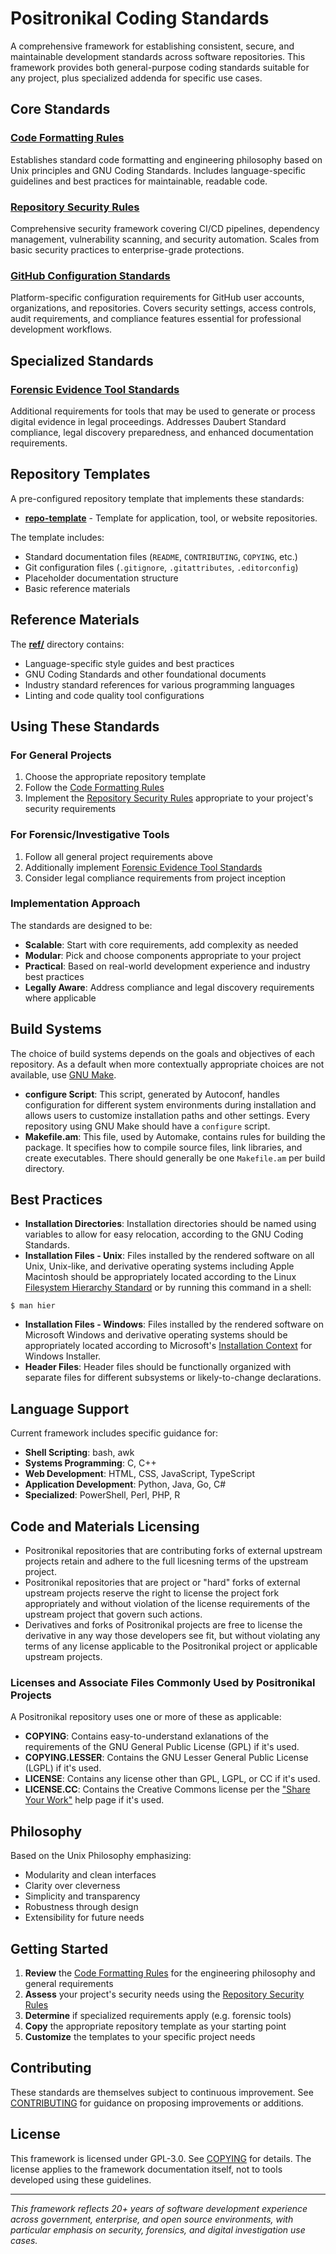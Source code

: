 # Positronikal Coding Standards

A comprehensive framework for establishing consistent, secure, and maintainable development standards across software repositories. This framework provides both general-purpose coding standards suitable for any project, plus specialized addenda for specific use cases.

## Core Standards

### [Code Formatting Rules](./standards/Code%20Formatting%20Rules.md 'Code Formatting Rules')
Establishes standard code formatting and engineering philosophy based on Unix principles and GNU Coding Standards. Includes language-specific guidelines and best practices for maintainable, readable code.

### [Repository Security Rules](./standards/Repository%20Security%20Rules.md 'Repository Security Rules')
Comprehensive security framework covering CI/CD pipelines, dependency management, vulnerability scanning, and security automation. Scales from basic security practices to enterprise-grade protections.

### [GitHub Configuration Standards](./standards/GitHub%20Configuration%20Standards.md 'GitHub Configuration Standards')
Platform-specific configuration requirements for GitHub user accounts, organizations, and repositories. Covers security settings, access controls, audit requirements, and compliance features essential for professional development workflows.

## Specialized Standards

### [Forensic Evidence Tool Standards](./standards/Forensic%20Evidence%20Tool%20Standards.md 'Forensic Evidence Tool Standards')
Additional requirements for tools that may be used to generate or process digital evidence in legal proceedings. Addresses Daubert Standard compliance, legal discovery preparedness, and enhanced documentation requirements.

## Repository Templates
A pre-configured repository template that implements these standards:

- **[repo-template](./repo-template/ 'repo-template')** - Template for application, tool, or website repositories.

The template includes:
- Standard documentation files (`README`, `CONTRIBUTING`, `COPYING`, etc.)
- Git configuration files (`.gitignore`, `.gitattributes`, `.editorconfig`)
- Placeholder documentation structure
- Basic reference materials

## Reference Materials
The **[ref/](./ref/ 'ref/')** directory contains:
- Language-specific style guides and best practices
- GNU Coding Standards and other foundational documents
- Industry standard references for various programming languages
- Linting and code quality tool configurations

## Using These Standards

### For General Projects
1. Choose the appropriate repository template
2. Follow the [Code Formatting Rules](./standards/Code%20Formatting%20Rules.md 'Code Formatting Rules')
3. Implement the [Repository Security Rules](./standards/Repository%20Security%20Rules.md 'Repository Security Rules') appropriate to your project's security requirements

### For Forensic/Investigative Tools
1. Follow all general project requirements above
2. Additionally implement [Forensic Evidence Tool Standards](./standards/Forensic%20Evidence%20Tool%20Standards.md 'Forensic Evidence Tool Standards')
3. Consider legal compliance requirements from project inception

### Implementation Approach
The standards are designed to be:
- **Scalable**: Start with core requirements, add complexity as needed
- **Modular**: Pick and choose components appropriate to your project
- **Practical**: Based on real-world development experience and industry best practices
- **Legally Aware**: Address compliance and legal discovery requirements where applicable

## Build Systems
The choice of build systems depends on the goals and objectives of each repository. As a default when more contextually appropriate choices are not available, use [GNU Make](https://www.gnu.org/software/make/ 'GNU Make').
- **configure Script**: This script, generated by Autoconf, handles configuration for different system environments during installation and allows users to customize installation paths and other settings. Every repository using GNU Make should have a `configure` script.
- **Makefile.am**: This file, used by Automake, contains rules for building the package. It specifies how to compile source files, link libraries, and create executables. There should generally be one `Makefile.am` per build directory.

## Best Practices
- **Installation Directories**: Installation directories should be named using variables to allow for easy relocation, according to the GNU Coding Standards.
- **Installation Files - Unix**: Files installed by the rendered software on all Unix, Unix-like, and derivative operating systems including Apple Macintosh should be appropriately located according to the Linux [Filesystem Hierarchy Standard](https://refspecs.linuxfoundation.org/FHS_3.0/fhs/index.html 'Filesystem Hierarchy Standard') or by running this command in a shell:
```
$ man hier
```
- **Installation Files - Windows**: Files installed by the rendered software on Microsoft Windows and derivative operating systems should be appropriately located according to Microsoft's [Installation Context](https://learn.microsoft.com/en-us/windows/win32/msi/installation-context 'Installation Context') for Windows Installer.
- **Header Files**: Header files should be functionally organized with separate files for different subsystems or likely-to-change declarations.

## Language Support
Current framework includes specific guidance for:
- **Shell Scripting**: bash, awk
- **Systems Programming**: C, C++
- **Web Development**: HTML, CSS, JavaScript, TypeScript
- **Application Development**: Python, Java, Go, C#
- **Specialized**: PowerShell, Perl, PHP, R

## Code and Materials Licensing
- Positronikal repositories that are contributing forks of external upstream projects retain and adhere to the full licesning terms of the upstream project.
- Positronikal repositories that are project or "hard" forks of external upstream projects reserve the right to license the project fork appropriately and without violation of the license requirements of the upstream project that govern such actions.
- Derivatives and forks of Positronikal projects are free to license the derivative in any way those developers see fit, but without violating any terms of any license applicable to the Positronikal project or applicable upstream projects.

### Licenses and Associate Files Commonly Used by Positronikal Projects
A Positronikal repository uses one or more of these as applicable:
- **COPYING**: Contains easy-to-understand exlanations of the requirements of the GNU General Public License (GPL) if it's used.
- **COPYING.LESSER**: Contains the GNU Lesser General Public License (LGPL) if it's used.
- **LICENSE**: Contains any license other than GPL, LGPL, or CC if it's used.
- **LICENSE.CC**: Contains the Creative Commons license per the ["Share Your Work"](https://creativecommons.org/share-your-work/ 'Share Your Work') help page if it's used.

## Philosophy
Based on the Unix Philosophy emphasizing:
- Modularity and clean interfaces
- Clarity over cleverness
- Simplicity and transparency
- Robustness through design
- Extensibility for future needs

## Getting Started
1. **Review** the [Code Formatting Rules](./standards/Code%20Formatting%20Rules.md 'Code Formatting Rules') for the engineering philosophy and general requirements
2. **Assess** your project's security needs using the [Repository Security Rules](./standards/Repository%20Security%20Rules.md 'Repository Security Rules')
3. **Determine** if specialized requirements apply (e.g. forensic tools)
4. **Copy** the appropriate repository template as your starting point
5. **Customize** the templates to your specific project needs

## Contributing
These standards are themselves subject to continuous improvement. See [CONTRIBUTING](./CONTRIBUTING.md 'CONTRIBUTING') for guidance on proposing improvements or additions.

## License
This framework is licensed under GPL-3.0. See [COPYING](./COPYING.md 'COPYING') for details. The license applies to the framework documentation itself, not to tools developed using these guidelines.

---

*This framework reflects 20+ years of software development experience across government, enterprise, and open source environments, with particular emphasis on security, forensics, and digital investigation use cases.*
